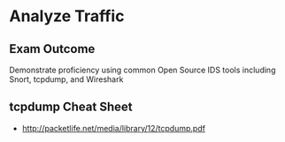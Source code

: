 # Analyze Traffic

## Exam Outcome

Demonstrate proficiency using common Open Source IDS tools including Snort, tcpdump, and Wireshark

## tcpdump Cheat Sheet

* http://packetlife.net/media/library/12/tcpdump.pdf
